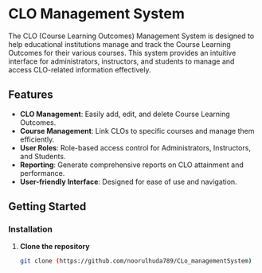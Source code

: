 # CLO Management System

The CLO (Course Learning Outcomes) Management System is designed to help educational institutions manage and track the Course Learning Outcomes for their various courses. This system provides an intuitive interface for administrators, instructors, and students to manage and access CLO-related information effectively.

## Features

- **CLO Management**: Easily add, edit, and delete Course Learning Outcomes.
- **Course Management**: Link CLOs to specific courses and manage them efficiently.
- **User Roles**: Role-based access control for Administrators, Instructors, and Students.
- **Reporting**: Generate comprehensive reports on CLO attainment and performance.
- **User-friendly Interface**: Designed for ease of use and navigation.

## Getting Started



### Installation

1. **Clone the repository**

   ```bash
   git clone (https://github.com/noorulhuda789/CLo_managementSystem)
   
